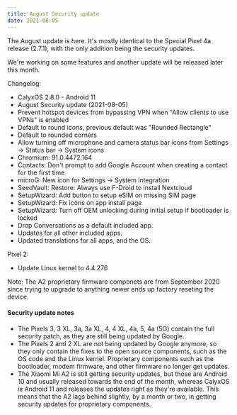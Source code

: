 ```yaml
---
title: August Security update
date: 2021-08-05
---
```


The August update is here. It's mostly identical to the Special Pixel 4a release (2.7.1), with the only addition being the security updates.

We're working on some features and another update will be released later this month.

Changelog:
* CalyxOS 2.8.0 - Android 11
* August Security update (2021-08-05)
* Prevent hotspot devices from bypassing VPN when "Allow clients to use VPNs" is enabled
* Default to round icons, previous default was "Rounded Rectangle"
* Default to rounded corners
* Allow turning off microphone and camera status bar icons from Settings -> Status bar -> System icons
* Chromium: 91.0.4472.164
* Contacts: Don't prompt to add Google Account when creating a contact for the first time
* microG: New icon for Settings -> System integration
* SeedVault: Restore: Always use F-Droid to install Nextcloud
* SetupWizard: Add button to setup eSIM on missing SIM page
* SetupWizard: Fix icons on app install page
* SetupWizard: Turn off OEM unlocking during initial setup if bootloader is locked
* Drop Conversations as a default included app.
* Updates for all other included apps.
* Updated translations for all apps, and the OS.

Pixel 2:
* Update Linux kernel to 4.4.276

Note:
The A2 proprietary firmware componets are from September 2020 since trying to upgrade to anything newer ends up factory reseting the device.

<div class="alert alert-info" markdown="0">
<h4>Security update notes</h4>
<ul>
<li>The Pixels 3, 3 XL, 3a, 3a XL, 4, 4 XL, 4a, 5, 4a (5G) contain the full security patch, as they are still being updated by Google.</li>
<li>The Pixels 2 and 2 XL are not being updated by Google anymore, so they only contain the fixes to the open source components, such as the OS code and the Linux kernel. Proprietary components such as the bootloader, modem firmware, and other firmware no longer get updates.</li>
<li>The Xiaomi Mi A2 is still getting security updates, but those are Android 10 and usually released towards the end of the month, whereas CalyxOS is Android 11 and releases the updates right as they're available. This means that the A2 lags behind slightly, by a month or two, in getting security updates for proprietary components.</li>
</ul>
</div>